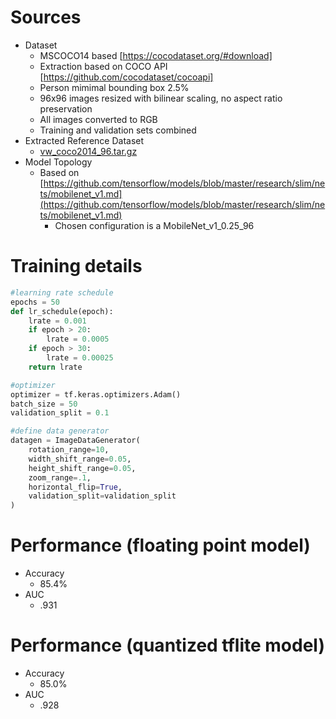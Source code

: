 # Sources
* Dataset
    * MSCOCO14 based [https://cocodataset.org/#download]
    * Extraction based on COCO API [https://github.com/cocodataset/cocoapi]
    * Person mimimal bounding box 2.5%
    * 96x96 images resized with bilinear scaling, no aspect ratio preservation
    * All images converted to RGB
    * Training and validation sets combined
* Extracted Reference Dataset
   * [vw_coco2014_96.tar.gz](https://www.silabs.com/public/files/github/machine_learning/benchmarks/datasets/vw_coco2014_96.tar.gz)
* Model Topology
    * Based on [https://github.com/tensorflow/models/blob/master/research/slim/nets/mobilenet_v1.md](https://github.com/tensorflow/models/blob/master/research/slim/nets/mobilenet_v1.md)
        * Chosen configuration is a MobileNet_v1_0.25_96

# Training details
``` python
#learning rate schedule
epochs = 50
def lr_schedule(epoch):
    lrate = 0.001
    if epoch > 20:
        lrate = 0.0005
    if epoch > 30:
        lrate = 0.00025
    return lrate

#optimizer
optimizer = tf.keras.optimizers.Adam()
batch_size = 50 
validation_split = 0.1

#define data generator
datagen = ImageDataGenerator(
    rotation_range=10,
    width_shift_range=0.05,
    height_shift_range=0.05,
    zoom_range=.1,
    horizontal_flip=True,
    validation_split=validation_split
)
```

# Performance (floating point model) 
* Accuracy
    * 85.4%
* AUC
    * .931

# Performance (quantized tflite model) 
* Accuracy
    * 85.0%
* AUC
    * .928